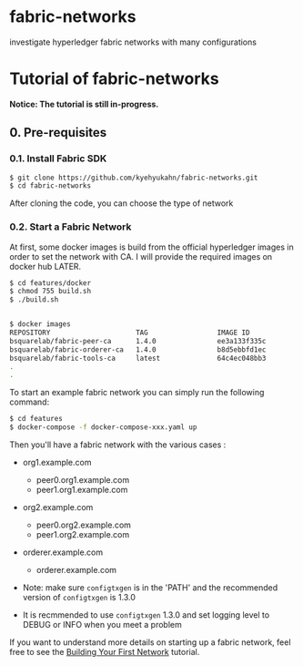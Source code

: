 # fabric-networks
investigate hyperledger fabric networks with many configurations
# Tutorial of fabric-networks

**Notice: The tutorial is still in-progress.**

## 0. Pre-requisites

### 0.1. Install Fabric SDK

```bash
$ git clone https://github.com/kyehyukahn/fabric-networks.git
$ cd fabric-networks
```

After cloning the code, you can choose the type of network

### 0.2. Start a Fabric Network

At first, some docker images is build from the official hyperledger images in order to set the network with CA. 
I will provide the required images on docker hub LATER.

```bash
$ cd features/docker
$ chmod 755 build.sh 
$ ./build.sh


$ docker images
REPOSITORY                     TAG                 IMAGE ID            CREATED             SIZE
bsquarelab/fabric-peer-ca      1.4.0               ee3a133f335c        21 minutes ago      853MB
bsquarelab/fabric-orderer-ca   1.4.0               b8d5ebbfd1ec        28 minutes ago      847MB
bsquarelab/fabric-tools-ca     latest              64c4ec048bb3        2 hours ago         1.63GB
.
.
```

To start an example fabric network you can simply run the following command:


```bash
$ cd features
$ docker-compose -f docker-compose-xxx.yaml up
```

Then you'll have a fabric network with the various cases :
 * org1.example.com
   * peer0.org1.example.com
   * peer1.org1.example.com
 * org2.example.com
   * peer0.org2.example.com
   * peer1.org2.example.com
 * orderer.example.com
   * orderer.example.com

* Note: make sure `configtxgen` is in the 'PATH' and the recommended version of `configtxgen` is 1.3.0
* It is recmmended to use `configtxgen` 1.3.0 and set logging level to DEBUG or INFO when you meet a problem

If you want to understand more details on starting up a fabric network, feel free to see the [Building Your First Network](https://hyperledger-fabric.readthedocs.io/en/latest/build_network.html) tutorial.

